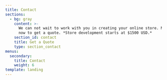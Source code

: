 ```yaml
---
title: Contact
sections:
  - bg: gray
    content: >-
      We can not wait to work with you in creating your online store. Message us
      now to get a quote. *Store development starts at $1500 USD.*
    section_id: contact
    title: Get a Quote
    type: section_contact
menus:
  secondary:
    title: Contact
    weight: 6
template: landing
---
```


